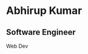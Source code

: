 <!DOCTYPE html>
<html lang="en">
<head>
  <meta charset="UTF-8">
  <meta http-equiv="X-UA-Compatible" content="IE=edge">
  <meta name="viewport" content="width=device-width, initial-scale=1.0">

  <title>Indranil Das | Software Engineer</title>
  <link rel="stylesheet" href="style.css">

</head>
<body>

  <h1>Abhirup Kumar</h1>
  <h2>Software Engineer</h2>
  <p>Web Dev</p>

</body>
</html>
